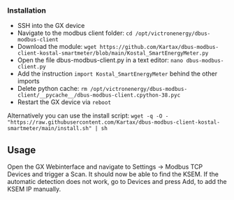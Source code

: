 ### Installation

+ SSH into the GX device
+ Navigate to the modbus client folder: `cd /opt/victronenergy/dbus-modbus-client`
+ Download the module: `wget https://github.com/Kartax/dbus-modbus-client-kostal-smartmeter/blob/main/Kostal_SmartEnergyMeter.py`
+ Open the file dbus-modbus-client.py in a text editor: `nano dbus-modbus-client.py`
+ Add the instruction `import Kostal_SmartEnergyMeter` behind the other imports
+ Delete python cache: `rm /opt/victronenergy/dbus-modbus-client/__pycache__/dbus-modbus-client.cpython-38.pyc`
+ Restart the GX device via `reboot`

Alternatively you can use the install script: `wget -q -O - "https://raw.githubusercontent.com/Kartax/dbus-modbus-client-kostal-smartmeter/main/install.sh" | sh`

## Usage

Open the GX Webinterface and navigate to Settings -> Modbus TCP Devices and trigger a Scan. It should now be able to find the KSEM. If the automatic detection does not work, go to Devices and press Add, to add the KSEM IP manually.
